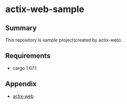 # actix-web-sample

## Summary
This repository is sample project(created by actix-web).

## Requirements
 - cargo 1.67.1


## Appendix
 - [actix-web](https://actix.rs/)

